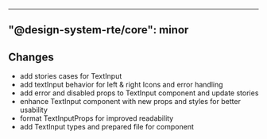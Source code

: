---
  "@design-system-rte/core": minor
  ---
  
  ## Changes

- add stories cases for TextInput
- add textInput behavior for left & right Icons and error handling
- add error and disabled props to TextInput component and update stories
- enhance TextInput component with new props and styles for better usability
- format TextInputProps for improved readability
- add TextInput types and prepared file for component
